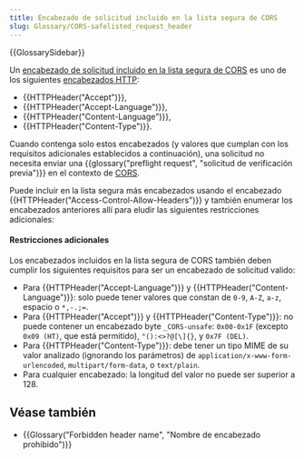 ```yaml
---
title: Encabezado de solicitud incluido en la lista segura de CORS
slug: Glossary/CORS-safelisted_request_header
---
```


{{GlossarySidebar}}

Un [encabezado de solicitud incluido en la lista segura de CORS](https://fetch.spec.whatwg.org/#cors-safelisted-request-header)
es uno de los siguientes [encabezados HTTP](/es/docs/Web/HTTP/Reference/Headers):

- {{HTTPHeader("Accept")}},
- {{HTTPHeader("Accept-Language")}},
- {{HTTPHeader("Content-Language")}},
- {{HTTPHeader("Content-Type")}}.

Cuando contenga solo estos encabezados (y valores que cumplan con los requisitos adicionales establecidos a continuación),
una solicitud no necesita enviar una {{glossary("preflight request", "solicitud de verificación previa")}} en el contexto de [CORS](/es/docs/Glossary/CORS).

Puede incluir en la lista segura más encabezados usando el encabezado {{HTTPHeader("Access-Control-Allow-Headers")}}
y también enumerar los encabezados anteriores allí para eludir las siguientes restricciones adicionales:

#### Restricciones adicionales

Los encabezados incluidos en la lista segura de CORS también deben cumplir los siguientes
requisitos para ser un encabezado de solicitud valido:

- Para {{HTTPHeader("Accept-Language")}} y {{HTTPHeader("Content-Language")}}:
  solo puede tener valores que constan de `0-9`, `A-Z`, `a-z`, espacio o `*,-.;=`.
- Para {{HTTPHeader("Accept")}} y {{HTTPHeader("Content-Type")}}:
  no puede contener un encabezado byte `_CORS-unsafe`: `0x00-0x1F` (excepto `0x09 (HT)`, que está permitido), `"():<>?@[\]{}`, y `0x7F (DEL)`.
- Para {{HTTPHeader("Content-Type")}}: debe tener un tipo MIME de su valor analizado (ignorando los parámetros) de `application/x-www-form-urlencoded`, `multipart/form-data`, o `text/plain`.
- Para cualquier encabezado: la longitud del valor no puede ser superior a 128.

## Véase también

- {{Glossary("Forbidden header name", "Nombre de encabezado prohibido")}}

